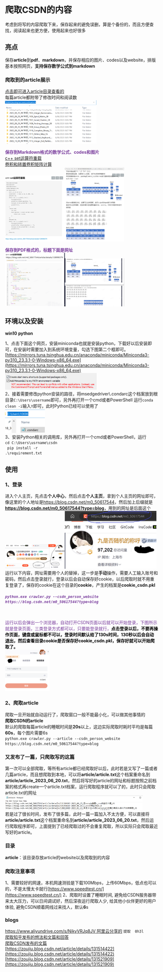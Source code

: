 # 爬取CSDN的内容
考虑到将写的内容爬取下来，保存起来的避免误删，算是个备份的，而且方便查找，阅读起来也更方便，使用起来也好很多 
 
## 亮点
保存**article**到**pdf**、**markdown**，并保存相应的图片、codes以及website，排版基本按照网页，**支持保存数学公式到markdown**

### 爬取到的article展示
<a href="./article">点击即可进入article目录查看的</a>   <br>
每篇article都附带了修改时间和阅读数  <br>
<img src="./showimg/article1.png" width="60%"/>

<span style="color:#7a3e9d;"><b>保存到Markdown格式的数学公式、codes和图片</b></span>  <br>
<a href="https://blog.csdn.net/m0_50617544/article/details/128998379">c++ set运算符重载</a>  <br>
<a href="https://blog.csdn.net/m0_50617544/article/details/126692822">卷积和转置卷积矩阵计算</a>   <br>
<img src="./showimg/article2.png" width="39%"/><img src="./showimg/article3.png" width="39%"/>   <br>

<span style="color:#7a3e9d;"><b>保存到PDF格式的，标题下面是网址</b></span>   <br>
<img src="./showimg/article5.png" width="39%"/><img src="./showimg/article4.png" width="39%"/>

## 环境以及安装
**win10** **python**

1、点击下面这个网页，安装miniconda也就是安装python，下载好以后安装即可，在安装时需要加入到系统环境变量，勾选下图第二个框即可。  <br>
 [https://mirrors.tuna.tsinghua.edu.cn/anaconda/miniconda/Miniconda3-py310_23.3.1-0-Windows-x86_64.exe](https://mirrors.tuna.tsinghua.edu.cn/anaconda/miniconda/Miniconda3-py310_23.3.1-0-Windows-x86_64.exe)
 <img src="./showimg/miniconda.png" width="60%"/>  <br>
2、接着需要修改python安装的路径，将msedgedriver\\.condarc这个档案放到根目录`C:\Users\username`即可，另外再打开一个cmd或者PowerShell
运行`conda clean -i`输入`Y`即可，此时Python已经可以使用了  <br>
<img src="./showimg/condarc.png" width="26%"/>  <br>
3、安装Python相关的调用库，另外再打开一个cmd或者PowerShell，运行  <br>
<code>cd C:\Users\usrname\csdn   <br> 
pip install -r .\requirement.txt</code>   <br>

## 使用
### 1、登录
进入个人主页，先点击**个人中心**，然后点击**个人主页**，拿到个人主页的网址即可，像这里的个人地址是<a href="https://blog.csdn.net/m0_50617544">https://blog.csdn.net/m0_50617544</a>，然后加上后缀就是<b><a href="https://blog.csdn.net/m0_50617544?type=blog">https://blog.csdn.net/m0_50617544?type=blog</a></b>，用到的网址是后面这个  <br>
<img src="./showimg/center.png" width="39%"/><img src="./showimg/personpage.png" width="60%"/>
运行以下内容，网址需要用个人的替掉，这一步是**手动**操作，需要人工输入账号和密码，然后点击登录就行，登录以后会自动保存好cookie，以后爬取时就不用重复登录了，保存的cookie在这个目录的**cookie**，产生的档案是**cookie_csdn.pkl**   <br>
 <h6><code><b style="color:#7a3e9d;">python.exe crawler.py --csdn_person_website https://blog.csdn.net/m0_50617544?type=blog</b></code></h6>   <br>
<span style="color:#7a3e9d;">运行以后会弹出一个浏览器，自动打开CSDN页面以后就可以开始登录，下图所示就是登录页面，三类登录方式都可以，只要能登录就行，<a style="color:black;"><b>点击登录以后，不要再操作页面，键盘或鼠标都不可以，登录时间默认给了130s时间，130秒以后会自动退出，然后查看目录cookie是否保存好cookie_csdn.pkl，保存好就可以开始爬取了。</b></a></span>
<br>
<img src="./showimg/login.png" width="29%"/>

### 2、爬取article <br>
爬取一旦开始就自动运行了，爬取窗口一般不能最小化，可以做其他事情的  <br>
**爬取CSDN的article**  <br>
默认的爬取每篇article的睡眠时间是**20s**以上，这边实际爬取时耗时平均是每篇 **60s**，每个图片需要6s  <br>
`
python.exe crawler.py --article --csdn_person_website https://blog.csdn.net/m0_50617544?type=blog
`

### 又发布了一篇，只爬取写的这篇
第一次可以全部爬取，等所有article都已经爬取好以后，此时若是又写了一篇或者几篇article，而且想爬取到本地，可以将<b>article/article.txt</b>这个档案重命名到<b>article/article_2023_06_20.txt</b>，然后将写好的article的网址和标题按照之前档案的格式再create一个article.txt档案，运行爬取程序就可以了的，此时只会爬取article.txt的网址<img src="./showimg/add1.png" width="90%"/>
<br>
若是过了很长时间，发布了很多篇，此时一篇一篇加入不太方便，可以直接将<b>article/article.txt</b>这个档案重命名到<b>article/article_2023_06_20.txt</b>，然后运行爬取程序即可，上面提到了已经爬取过的不会重复爬取，所以实际只会爬取最近写好的article。

### 目录
<b>article</b>：该目录存放article的website以及爬取到的内容

### 爬取注意事项
1、需要较好的网速，本机网速测验是下载100Mbps，上传60Mbps，低点也可以的，不是太慢太卡就行[https://www.speedtest.cn/](https://www.speedtest.cn/)
2、爬取时设置了睡眠时间, 避免给CSDN服务器带来太大压力，可以日间调试好，然后深夜运行爬取人少, 给其他小伙伴更好的用户体验, 避免CSDN顺着网线过来找人，默认**6**s

### blogs
[https://www.aliyundrive.com/s/NikyVRJq8JV   阿里云分享的](https://www.aliyundrive.com/s/NikyVRJq8JV) `提取  0h3l` <br>
[爬取知乎发布的想法和文篇和回答](https://zhuanlan.zhihu.com/p/641141948)<br>
[爬取CSDN发布的文篇](https://zhuanlan.zhihu.com/p/641140892)<br>
[https://zoujiu.blog.csdn.net/article/details/131514422](https://zoujiu.blog.csdn.net/article/details/131514422)<br>
[https://zoujiu.blog.csdn.net/article/details/131521909](https://zoujiu.blog.csdn.net/article/details/131521909)<br>
